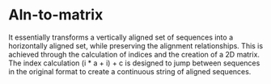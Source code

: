 # Aln-to-matrix
It essentially transforms a vertically aligned set of sequences into a horizontally aligned set, while preserving the alignment relationships. This is achieved through the calculation of indices and the creation of a 2D matrix. The index calculation (i * a + i) + c is designed to jump between sequences in the original format to create a continuous string of aligned sequences. 
